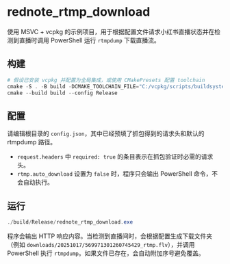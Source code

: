 # rednote_rtmp_download

使用 MSVC + vcpkg 的示例项目，用于根据配置文件请求小红书直播状态并在检测到直播时调用 PowerShell 运行 `rtmpdump` 下载直播流。

## 构建

```powershell
# 假设已安装 vcpkg 并配置为全局集成，或使用 CMakePresets 配置 toolchain
cmake -S . -B build -DCMAKE_TOOLCHAIN_FILE="C:/vcpkg/scripts/buildsystems/vcpkg.cmake"
cmake --build build --config Release
```

## 配置

请编辑根目录的 `config.json`，其中已经预填了抓包得到的请求头和默认的 rtmpdump 路径。

- `request.headers` 中 `required: true` 的条目表示在抓包验证时必需的请求头。
- `rtmp.auto_download` 设置为 `false` 时，程序只会输出 PowerShell 命令，不会自动执行。

## 运行

```powershell
./build/Release/rednote_rtmp_download.exe
```

程序会输出 HTTP 响应内容。当检测到直播间时，会根据配置生成下载文件夹（例如 `downloads/20251017/569971301260745429_rtmp.flv`），并调用 PowerShell 执行 `rtmpdump`。如果文件已存在，会自动附加序号避免覆盖。
